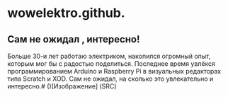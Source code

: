 # wowelektro.github.
## Сам не ожидал , интересно!

Больше 30-и лет работаю электриком, накопился огромный опыт, которым мог бы с радостью поделиться. Последнее время увлёкся программированием Arduino и Raspberry Pi в визуальных редакторах типа Scratch и XOD. Сам не ожидал, на сколько это увлекательно и интересно.#
()[Изображение] (SRC)
